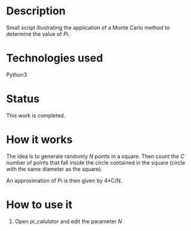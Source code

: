# Description
Small script illustrating the application of a Monte Carlo method to determine the value of *Pi*.
	
	
# Technologies used
Python3

# Status
This work is completed.


# How it works
The idea is to generate randomly *N* points in a square. Then count the *C* number of points that fall inside the circle contained in the square (circle with the same diameter as the square).

An approximation of Pi is then given by 4*C/N.


# How to use it
1. Open *pi_calulator* and edit the parameter *N*